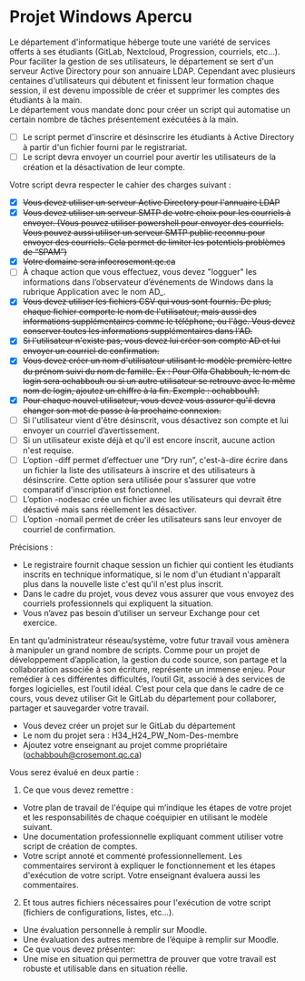 # Projet Windows Apercu

Le département d'informatique héberge toute une variété de services offerts à ses étudiants (GitLab, Nextcloud, Progression, courriels, etc…). Pour faciliter la gestion de ses utilisateurs, le département se sert d'un serveur Active Directory pour son annuaire LDAP. Cependant avec plusieurs centaines d'utilisateurs qui débutent et finissent leur formation chaque session, il est devenu impossible de créer et supprimer les comptes des étudiants à la main.  
Le département vous mandate donc pour créer un script qui automatise un certain nombre de tâches présentement exécutées à la main. 

- [ ] Le script permet d'inscrire et désinscrire les étudiants à Active Directory à partir d'un fichier fourni par le registrariat. 
- [ ] Le script devra envoyer un courriel pour avertir les utilisateurs de la création et la désactivation de leur compte. 

Votre script devra respecter le cahier des charges suivant :  

- [X] ~~Vous devez utiliser un serveur Active Directory pour l'annuaire LDAP~~
- [X] ~~Vous devez utiliser un serveur SMTP de votre choix pour les courriels à envoyer. (Vous pouvez utiliser powershell pour envoyer des courriels. Vous pouvez aussi utiliser un serveur SMTP public reconnu pour envoyer des courriels. Cela permet de limiter les potentiels problèmes de “SPAM”)~~
- [X] ~~Votre domaine sera infocrosemont.qc.ca~~  
- [ ] À chaque action que vous effectuez, vous devez "logguer" les informations dans l’observateur d’événements de Windows dans la rubrique Application avec le nom AD_<Date>. 
- [X] ~~Vous devez utiliser les fichiers CSV qui vous sont fournis. De plus, chaque fichier comporte le nom de l'utilisateur, mais aussi des informations supplémentaires comme le téléphone, ou l'âge. Vous devez conserver toutes les informations supplémentaires dans l'AD.~~  
- [X] ~~Si l'utilisateur n'existe pas, vous devez lui créer son compte AD et lui envoyer un courriel de confirmation.~~
- [X] ~~Vous devez créer un nom d'utilisateur utilisant le modèle première lettre du prénom suivi du nom de famille. Ex : Pour Olfa Chabbouh, le nom de login sera ochabbouh ou si un autre utilisateur se retrouve avec le même nom de login, ajoutez un chiffre à la fin. Exemple : ochabbouh1.~~ 
- [X] ~~Pour chaque nouvel utilisateur, vous devez vous assurer qu'il devra changer son mot de passe à la prochaine connexion.~~  
- [ ] Si l'utilisateur vient d'être désinscrit, vous désactivez son compte et lui envoyer un courriel d’avertissement.  
- [ ] Si un utilisateur existe déjà et qu'il est encore inscrit, aucune action n'est requise.  
- [ ] L’option -diff permet d’effectuer une “Dry run”, c'est-à-dire écrire dans un fichier la liste des utilisateurs à inscrire et des utilisateurs à désinscrire. Cette option sera utilisée pour s’assurer que votre comparatif d'inscription est fonctionnel.  
- [ ] L’option -nodesac crée un fichier avec les utilisateurs qui devrait être désactivé mais sans réellement les désactiver. 
- [ ] L’option -nomail permet de créer les utilisateurs sans leur envoyer de courriel de confirmation.  

Précisions : 

* Le registraire fournit chaque session un fichier qui contient les étudiants inscrits en technique informatique, si le nom d'un étudiant n'apparaît plus dans la nouvelle liste c'est qu'il n'est plus inscrit. 
* Dans le cadre du projet, vous devez vous assurer que vous envoyez des courriels professionnels qui expliquent la situation.  
* Vous n’avez pas besoin d’utiliser un serveur Exchange pour cet exercice.  

En tant qu’administrateur réseau/système, votre futur travail vous amènera à manipuler un grand nombre de scripts. Comme pour un projet de développement d’application, la gestion du code source, son partage et la collaboration associée à son écriture, représente un immense enjeu. Pour remédier à ces différentes difficultés, l’outil Git, associé à des services de forges 
logicielles, est l’outil idéal. C’est pour cela que dans le cadre de ce cours, vous devez utiliser Git le GitLab du département pour collaborer, partager et sauvegarder votre travail.  

* Vous devez créer un projet sur le GitLab du département 
* Le nom du projet sera : H34_H24_PW_Nom-Des-membre 
* Ajoutez votre enseignant au projet comme propriétaire (ochabbouh@crosemont.qc.ca)

Vous serez évalué en deux partie :  

1. Ce que vous devez remettre : 
  * Votre plan de travail de l'équipe qui m’indique les étapes de votre projet et les responsabilités de chaque coéquipier en utilisant le modèle suivant. 
  * Une documentation professionnelle expliquant comment utiliser votre script de création de comptes. 
  * Votre script annoté et commenté professionnellement. Les commentaires serviront à expliquer le fonctionnement et les étapes d'exécution de votre script. Votre enseignant évaluera aussi les commentaires.  

2. Et tous autres fichiers nécessaires pour l'exécution de votre script (fichiers de configurations, listes, etc…). 
  * Une évaluation personnelle à remplir sur Moodle.  
  * Une évaluation des autres membre de l’équipe à remplir sur Moodle. 
  * Ce que vous devez présenter: 
  * Une mise en situation qui permettra de prouver que votre travail est robuste et utilisable dans en situation réelle.
